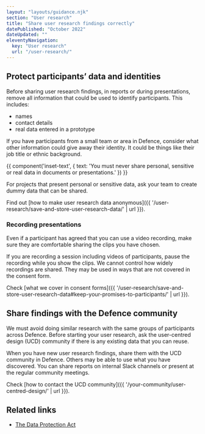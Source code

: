 ```yaml
---
layout: "layouts/guidance.njk"
section: "User research"
title: "Share user research findings correctly"
datePublished: "October 2022"
dateUpdated: ""
eleventyNavigation:
  key: "User research"
  url: "/user-research/"
---
```


## Protect participants’ data and identities

Before sharing user research findings, in reports or during presentations, remove all information that could be used to identify participants. This includes:

- names
- contact details
- real data entered in a prototype

If you have participants from a small team or area in Defence, consider what other information could give away their identity. It could be things like their job title or ethnic background.

{{ component('inset-text', {
  text: 'You must never share personal, sensitive or real data in documents or presentations.'
}) }}

For projects that present personal or sensitive data, ask your team to create dummy data that can be shared.

Find out [how to make user research data anonymous]({{ '/user-research/save-and-store-user-research-data/' | url }}).

### Recording presentations

Even if a participant has agreed that you can use a video recording, make sure they are comfortable sharing the clips you have chosen.

If you are recording a session including videos of participants, pause the recording while you show the clips. We cannot control how widely recordings are shared. They may be used in ways that are not covered in the consent form.

Check [what we cover in consent forms]({{ '/user-research/save-and-store-user-research-data#keep-your-promises-to-participants/' | url }}).

## Share findings with the Defence community

We must avoid doing similar research with the same groups of participants across Defence. Before starting your user research, ask the user-centred design (UCD) community if there is any existing data that you can reuse.

When you have new user research findings, share them with the UCD community in Defence. Others may be able to use what you have discovered. You can share reports on internal Slack channels or present at the regular community meetings.

Check [how to contact the UCD community]({{ '/your-community/user-centred-design/' | url }}).

## Related links

- [The Data Protection Act](https://www.gov.uk/data-protection)
